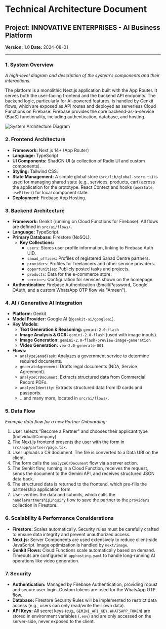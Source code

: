# Technical Architecture Document

## Project: INNOVATIVE ENTERPRISES - AI Business Platform
**Version:** 1.0
**Date:** 2024-08-01

---

### 1. System Overview
*A high-level diagram and description of the system's components and their interactions.*

The platform is a monolithic Next.js application built with the App Router. It serves both the user-facing frontend and the backend API endpoints. The backend logic, particularly for AI-powered features, is handled by Genkit flows, which are exposed as API routes and deployed as serverless Cloud Functions on Firebase. Firebase provides the core backend-as-a-service (BaaS) functionality, including authentication, database, and hosting.

![System Architecture Diagram](https://placehold.co/800x400?text=Next.js+<->+Firebase+Functions+(Genkit)+<->+Firestore/Auth)

### 2. Frontend Architecture
- **Framework:** Next.js 14+ (App Router)
- **Language:** TypeScript
- **UI Components:** ShadCN UI (a collection of Radix UI and custom components).
- **Styling:** Tailwind CSS.
- **State Management:** A simple global store (`src/lib/global-store.ts`) is used for managing shared state (e.g., services, products, cart) across the application for the prototype. React Context and hooks (`useState`, `useEffect`) for local component state.
- **Deployment:** Firebase App Hosting.

### 3. Backend Architecture
- **Framework:** Genkit (running on Cloud Functions for Firebase). All flows are defined in `src/ai/flows/`.
- **Language:** TypeScript.
- **Primary Database:** Firestore (NoSQL).
  - **Key Collections:**
    - `users`: Stores user profile information, linking to Firebase Auth UID.
    - `sanad_offices`: Profiles of registered Sanad Centre partners.
    - `providers`: Profiles for freelancers and other service providers.
    - `opportunities`: Publicly posted tasks and projects.
    - `products`: Data for the e-commerce store.
    - `services`: Configuration for services shown on the homepage.
- **Authentication:** Firebase Authentication (Email/Password, Google OAuth, and a custom WhatsApp OTP flow via "Ameen").

### 4. AI / Generative AI Integration
- **Platform:** Genkit
- **Model Provider:** Google AI (`@genkit-ai/googleai`).
- **Key Models:**
  - **Text Generation & Reasoning:** `gemini-2.0-flash`
  - **Image Analysis & OCR:** `gemini-2.0-flash` (used with image inputs).
  - **Image Generation:** `gemini-2.0-flash-preview-image-generation`
  - **Video Generation:** `veo-2.0-generate-001`
- **Flows:**
  - `analyzeSanadTask`: Analyzes a government service to determine required documents.
  - `generateAgreement`: Drafts legal documents (NDA, Service Agreement).
  - `analyzeCrDocument`: Extracts structured data from Commercial Record PDFs.
  - `analyzeIdentity`: Extracts structured data from ID cards and passports.
  - ...and many more, located in `src/ai/flows/`.

### 5. Data Flow
*Example data flow for a new Partner Onboarding:*
1.  User selects "Become a Partner" and chooses their applicant type (Individual/Company).
2.  The Next.js frontend presents the user with the form in `src/app/partner/page.tsx`.
3.  User uploads a CR document. The file is converted to a Data URI on the client.
4.  The form calls the `analyzeCrDocument` flow via a server action.
5.  The Genkit flow, running in a Cloud Function, receives the request, sends the document to the Gemini API, and receives structured JSON data back.
6.  The structured data is returned to the frontend, which pre-fills the partnership application form.
7.  User verifies the data and submits, which calls the `handlePartnershipInquiry` flow to save the partner to the `providers` collection in Firestore.

### 6. Scalability & Performance Considerations
- **Firestore:** Scales automatically. Security rules must be carefully crafted to ensure data integrity and prevent unauthorized access.
- **Next.js:** Server Components are used extensively to reduce client-side JavaScript. Image optimization is handled by `next/image`.
- **Genkit Flows:** Cloud Functions scale automatically based on demand. Timeouts are configured in `apphosting.yaml` to handle long-running AI operations like video generation.

### 7. Security
- **Authentication:** Managed by Firebase Authentication, providing robust and secure user login. Custom tokens are used for the WhatsApp OTP flow.
- **Database:** Firestore Security Rules will be implemented to restrict data access (e.g., users can only read/write their own data).
- **API Keys:** All secret keys (e.g., `GEMINI_API_KEY`, `WHATSAPP_TOKEN`) are stored in environment variables (`.env`) and are only accessed on the server-side, never exposed to the client.

